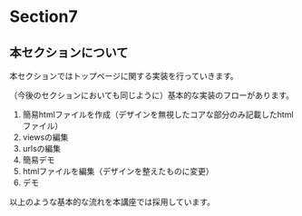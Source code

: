 # Section7

## 本セクションについて

本セクションではトップページに関する実装を行っていきます。

（今後のセクションにおいても同じように）基本的な実装のフローがあります。


1. 簡易htmlファイルを作成（デザインを無視したコアな部分のみ記載したhtmlファイル）
2. viewsの編集
3. urlsの編集
4. 簡易デモ
5. htmlファイルを編集（デザインを整えたものに変更）
6. デモ

以上のような基本的な流れを本講座では採用しています。

